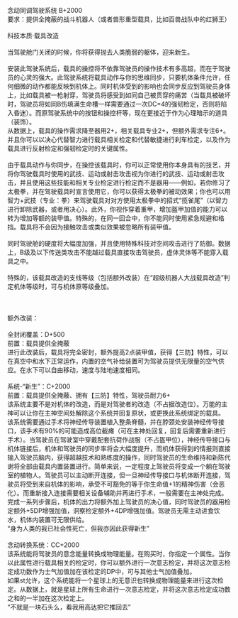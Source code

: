 <title>念动同调驾驶系统</title>
<meta name="GENERATOR" content="WinCHM">
<meta http-equiv="Content-Type" content="text/html; charset=gb2312">
<br>念动同调驾驶系统 B+2000 
<br>要求：提供全掩蔽的战斗机器人（或者兽形重型载具，比如百兽战队中的红狮王） 
<br>
<br>科技本质·载具改造 
<br>
<br>当驾驶舱门关闭的时候，你将获得抛去人类脆弱的躯体，迎来新生。 
<br>
<br>安装此驾驶系统后，载具的操控将不依靠驾驶员的操作技术有多高超，而在于驾驶员的心灵的强大。此驾驶系统将载具动作与你的思维同步，只要机体条件允许，任何细微的动作都能反映到机体上。同时机体受到的影响也会同步反应到驾驶员身体上，比如载具被一枪射穿，驾驶员将感受到如同自己被贯穿的痛苦（当载具被破坏时，驾驶员将如同B伤填满生命槽一样需要通过一次DC=4的强韧检定，否则将陷入昏迷）。而原驾驶系统中的按钮和操控杆等，现在更接近于作为心理暗示的道具（装饰）。 
<br>从数据上，载具的操作需求降至器用2+，相关载具专业2+，但额外需求专注6+。并且你可以以决心代替智力进行载具相关检定和代替敏捷进行刹车检定，以及作为载具进行反射检定和强韧检定时的关键属性。 
<br>
<br>由于载具动作与你同步，在操控该载具时，你可以正常使用你本身具有的技艺，并将你驾驶载具时使用的武技、运动或射击攻击视为你进行的武技、运动或射击攻击，并且使用这些技能和相关专业检定进行检定而不是器用——例如，若你修习了太极拳，并在驾驶载具时宣言使用它，你可以获得太极拳的被动效果；你也可以用智力+武技（专业：拳）来驾驶载具对对方使用太极拳中的招式“揽雀尾”（以智力进行卸除武器，或者用决心）。此外，你视作穿着重甲，增加盔甲加值的能力可以转为增加等额的装甲值。特殊的，在同一回合中，你不能同时使用紧急规避和格挡。载具将不会因为接触攻击或类似效果被忽略所有装甲值。 
<br>
<br>同时驾驶舱的硬度将大幅度加强，并且使用特殊科技对空间攻击进行了防御。数据上，B级及以下传送类攻击不能越过载具直接攻击驾驶员，虚体灵体等不能穿入载具之中。 
<br>
<br>特殊的，该载具改造的支线等级（包括额外改装）在“超级机器人大战载具改造”判定机体等级时，可与机体原等级叠加。 
<br>
<br>
<br>
<br>额外改装： 
<br>
<br>全封闭覆盖：D+500 
<br>前置：载具提供全掩蔽 
<br>进行此改装后，载具将完全密封，额外提高2点装甲值，获得【三防】特性，可以在真空中和水下正常运作，内置的空气补给装置可为驾驶员提供无限量的空气供应。在水下可以自由移动，速度与陆地速度相同。 
<br>
<br>系统-“新生”：C+2000 
<br>前置：载具提供全掩蔽、拥有【三防】特性，驾驶员耐力6+ 
<br>该系统主要不是对机体的改造，而是对驾驶者的改造（不占据改造位）。万能的主神可以让你在主神空间处解除这个系统并回复原状，或更换此系统绑定的载具。 
<br>该系统需要通过手术将神经传导装置植入整条脊髓，并在脖颈处安装神经传导接口，该手术有90%的可能造成高位截瘫（可在主神处回复，回复后需要重新进行手术）。当驾驶员在驾驶室中穿戴配套抗荷作战服（不占盔甲位），神经传导接口与机体链接后，机体和驾驶员的同步率将会大幅度提升，而机体获得到的情报则直接输入驾驶员脑内，获得超越技术和熟练度的操作，同时驾驶员的生命维持和新陈代谢将全部由载具内置装置进行。简单来说，一定程度上驾驶员将变成一个躺在驾驶室的植物人。驾驶员可以主动断开连接，但一旦神经传导接口与机体断开连接，驾驶员将受到来自机体的影响，承受不可豁免的等于你生命值+1的精神伤害（会恶化）。而重新接入连接需要相关设备辅助并再进行手术，一般需要在主神处完成。 
<br>完成一系列步骤后，机体的出力将额外加上驾驶员的决心值，同时驾驶员的器用检定额外+5DP增强加值，洞察检定额外+4DP增强加值。驾驶员无需主动进食饮水，机体内装置可无限供给。 
<br>“身为人类的我已社会性死亡，但我亦因此获得新生” 
<br>
<br>念动转换系统：CC+2000 
<br>该系统能将驾驶员的意念能量转换成物理能量。在购买时，你指定一个属性。当你以此属性进行载具相关的检定时，你可以额外进行一次意志检定，并将这次意志检定成功数作为士气加值加在该检定的DP中，可与其他士气加值叠加。 
<br>如果st允许，这个系统能将一个星球上的无意识也转换成物理能量来进行这次检定。从数据上，就是星球上所有生命进行一次意志检定，并将这次意志检定成功数之和的一半加在这次检定上。 
<br>“不就是一块石头么，看我用高达把它推回去” 